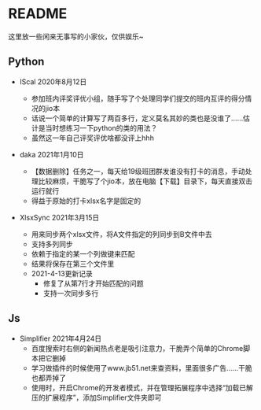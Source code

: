 # README

这里放一些闲来无事写的小家伙，仅供娱乐~

## Python

* IScal 2020年8月12日
  * 参加班内评奖评优小组，随手写了个处理同学们提交的班内互评的得分情况的jio本
  * 话说一个简单的计算写了两百多行，定义莫名其妙的类也是没谁了……估计是当时想练习一下python的类的用法？
  * 虽然这一年自己评奖评优啥都没评上hhh
* daka 2021年1月10日
  * 【数据删除】任务之一，每天给19级班团群发谁没有打卡的消息，手动处理比较麻烦，干脆写了个jio本，放在电脑【下载】目录下，每天直接双击运行就行
  * 得益于原始的打卡xlsx名字是固定的

* XlsxSync 2021年3月15日
  * 用来同步两个xlsx文件，将A文件指定的列同步到B文件中去
  * 支持多列同步
  * 依赖于指定的某一个列做键来匹配
  * 结果将保存在第三个文件里
  * 2021-4-13更新记录
    * 修复了从第7行才开始匹配的问题
    * 支持一次同步多行

## Js

* Simplifier 2021年4月24日
  * 百度搜索时右侧的新闻热点老是吸引注意力，干脆弄个简单的Chrome脚本把它删掉
  * 学习做插件的时候使用了www.jb51.net来查资料，里面很多广告……干脆也都弄掉了
  * 使用时，开启Chrome的开发者模式，并在管理拓展程序中选择“加载已解压的扩展程序”，添加Simplifier文件夹即可

